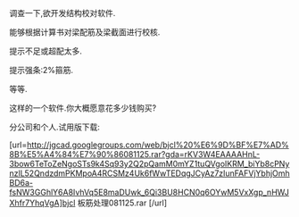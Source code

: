 调查一下,欲开发结构校对软件.

能够根据计算书对梁配筋及梁截面进行校核.

提示不足或超配太多.

提示强条:2%箍筋.

等等.

这样的一个软件.你大概愿意花多少钱购买?
分公司和个人.试用版下载:
[url=http://jgcad.googlegroups.com/web/bjcl%20%E6%9D%BF%E7%AD%8B%E5%A4%84%E7%90%86081125.rar?gda=rKV3W4EAAAAHnL-3bow6TeToZeNgoSTs9k4Sq93y2Q2pQamM0mYZ1tuQVgoIKRM_biYb8cPNynzlL52QndzdmPKMpoA4RCSMz4Uk6fWwTEDqgJCyAz7zIunFAFVjYbhjOmhBD6a-fsNW3GGhlY6A8IvhVq5E8maDUwk_6Qi3BU8HCN0q6OYwM5VxXgp_nHWJXhfr7YhqVgA]bjcl 板筋处理081125.rar [/url]
